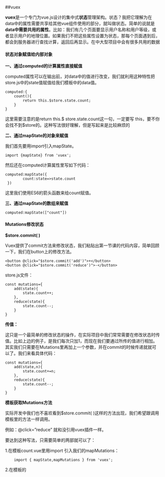 ##vuex



**vuex**是一个专门为vue.js设计的集中式**状态**管理架构。状态？我把它理解为在data中的属性需要共享给其他vue组件使用的部分，就叫做状态。简单的说就是**data中需要共用的属性**。比如：我们有几个页面要显示用户名称和用户等级，或者显示用户的地理位置。如果我们不把这些属性设置为状态，那每个页面遇到后，都会到服务器进行查找计算，返回后再显示。在中大型项目中会有很多共用的数据

#### 状态对象赋值给内部对象



**一、通过computed的计算属性直接赋值**

computed属性可以在输出前，对data中的值进行改变，我们就利用这种特性把store.js中的state值赋值给我们模板中的data值。

```
computed:{
    count(){
        return this.$store.state.count;
    }
}
```

这里需要注意的是return this.$    store.state.count这一句，一定要写  this，要不你会找不到$store的。这种写法很好理解，但是写起来是比较麻烦的

**二、通过mapState的对象来赋值**

我们首先要用import引入mapState。

```
import {mapState} from 'vuex';
```

然后还在computed计算属性里写如下代码：

```
computed:mapState({
        count:state=>state.count
 })
```

这里我们使用ES6的箭头函数来给count赋值。

**三、通过mapState的数组来赋值**

```
computed:mapState(["count"])
```

#### Mutations修改状态

**$store.commit( )**

Vuex提供了commit方法来修改状态，我们粘贴出第一节课的代码内容，简单回顾一下，我们在button上的修改方法。

```
<button @click="$store.commit('add')">+</button>
<button @click="$store.commit('reduce')">-</button>
```

store.js文件：

```
const mutations={
    add(state){
        state.count++;
    },
    reduce(state){
        state.count--;
    }
}
```

**传值：**

这只是一个最简单的修改状态的操作，在实际项目中我们常常需要在修改状态时传值。比如上边的例子，是我们每次只加1，而现在我们要通过所传的值进行相加。其实我们只需要在Mutations里再加上一个参数，并在commit的时候传递就就可以了。我们来看具体代码：

```
const mutations={
    add(state,n){
        state.count+=n;
    },
    reduce(state){
        state.count--;
    }
}
```

**模板获取Mutations方法**

实际开发中我们也不喜欢看到$store.commit( )这样的方法出现，我们希望跟调用模板里的方法一样调用。

例如：@click=”reduce”   就和没引用vuex插件一样。

要达到这种写法，只需要简单的两部就可以了：

1.在模板count.vue里用import 引入我们的mapMutations：

```
	import { mapState,mapMutations } from 'vuex';
```

2.在模板的<script>标签里添加methods属性，并加入mapMutations

```
methods:mapMutations([
        'add','reduce'
]),
```

通过上边两部，我们已经可以在模板中直接使用我们的reduce或者add方法了，就像下面这样。

```
<button @click="reduce">-</button>
```

#### getters计算过滤操作

getters从表面是获得的意思，可以把他看作在获取数据之前进行的一种再编辑,相当于**对数据的一个过滤和加工**。你可以把它看作**store.js的计算属性。**

**getters基本用法：**

比如我们现在要对store.js文件中的count进行一个计算属性的操作，就是在它输出前，给它加上100.

我们首先要在store.js里用const声明我们的getters属性。

```
const getters = {
    count:function(state){
        return state.count +=100;
    }
}
```

写好了gettters之后，我们还需要在Vuex.Store()里引入，由于之前我们已经引入了state盒mutations，所以引入里有三个引入属性。代码如下，

```
export default new Vuex.Store({
    state,mutations,getters
})
```

在store.js里的配置算是完成了，我们需要到模板页对computed进行配置。在vue 的构造器里边只能有一个computed属性，如果你写多个，只有最后一个computed属性可用，所以要对上节课写的computed属性进行一个改造。改造时我们使用ES6中的展开运算符”…”。

```
computed:{
    ...mapState(["count"]),
    count(){
        return this.$store.getters.count;
    }
},
```

需要注意的是，你写了这个配置后，在每次count 的值发生变化的时候，都会进行加100的操作。

**用mapGetters简化模板写法：**

我们都知道state和mutations都有map的引用方法把我们模板中的编码进行简化，我们的getters也是有的，我们来看一下代码。

首先用import引入我们的mapGetters

```
import { mapState,mapMutations,mapGetters } from 'vuex';
```

在computed属性中加入mapGetters

```
...mapGetters(["count"])
```

---





#### actions异步修改状态

actions和之前讲的Mutations功能基本一样，不同点是，**actions是异步的改变state状态**，而Mutations是同步改变状态。

**在store.js中声明actions**

actions是可以调用Mutations里的方法的，我们还是继续在上节课的代码基础上进行学习，在actions里调用add和reduce两个方法。

```
const actions ={
    addAction(context){
        context.commit('add',10)
    },
    reduceAction({commit}){
        commit('reduce')
    }
}
```

在actions里写了两个方法addAction和reduceAction，在方法体里，我们都用commit调用了Mutations里边的方法。细心的小伙伴会发现这两个方法传递的参数也不一样。

- context：上下文对象，这里你可以理解称store本身。
- {commit}：直接把commit对象传递过来，可以让方法体逻辑和代码更清晰明了。

**模板中的使用**

我们需要在count.vue模板中编写代码，让actions生效。我们先复制两个以前有的按钮，并改成我们的actions里的方法名，分别是：addAction和reduceAction。

```
<p>
  <button @click="addAction">+</button>
  <button @click="reduceAction">-</button>
</p>
```

改造一下我们的methods方法，首先还是用扩展运算符把mapMutations和mapActions加入`

```
methods:{
    ...mapMutations([  
        'add','reduce'
    ]),
    ...mapActions(['addAction','reduceAction'])
},
```

你还要记得用import把我们的mapActions引入才可以使用。

**增加异步检验**

我们现在看的效果和我们用Mutations作的一模一样，肯定有的小伙伴会好奇，那actions有什么用，我们为了演示actions的异步功能，我们增加一个计时器（setTimeOut）延迟执行。在addAction里使用setTimeOut进行延迟执行。

```
setTimeOut(()=>{context.commit(reduce)},3000);
console.log('我比reduce提前执行');
```

我们可以看到在控制台先打印出了‘我比reduce提前执行’这句话。

#### module模块组

随着项目的复杂性增加，我们共享的状态越来越多，这时候我们就需要把我们状态的各种操作进行一个分组，分组后再进行按组编写。module：状态管理器的模块组操作。

**声明模块组：**

在vuex/store.js中声明模块组，我们还是用我们的const常量的方法声明模块组。代码如下：

```
const moduleA={
    state,mutations,getters,actions
}
```

声明好后，我们需要修改原来 Vuex.Stroe里的值：

```
export default new Vuex.Store({
    modules:{a:moduleA}
})
```

**在模板中使用**

现在我们要在模板中使用count状态，要用插值的形式写入。

```
<h3>{{$store.state.a.count}}</h3>
```

如果想用简单的方法引入，还是要在我们的计算属性中rutrun我们的状态。写法如下：

```
computed:{
    count(){
        return this.$store.state.a.count;
    }
},
```











### 模块化的趋势

### 一、为什么需要模块化

前面我们讲到的例子都在一个状态树里进行，当一个项目比较大时，所有的状态都集中在一起会得到一个比较大的对象，进而显得臃肿，难以维护。为了解决这个问题，Vuex允许我们将store分割成模块（module），每个module有自己的state，mutation，action，getter，甚至还可以往下嵌套模块，下面我们看一个典型的模块化例子

```
const moduleA = {
  state: {....},
  mutations: {....},
  actions: {....},
  getters: {....}
}

const moduleB = {
  state: {....},
  mutations: {....},
  actions: {....},
  getters: {....}
}

const store = new Vuex.Store({
  modules: {
    a: moduleA,
    b: moduleB
  }
})

store.state.a // moduleA的状态
store.state.b // moduleB的状态

```

### 二、模块的局部状态

模块内部的mutation和getter，接收的第一参数（state）是模块的局部状态对象,rootState

```
const moduleA = {
  state: { count: 0},
  mutations: {
    increment (state) {
      // state是模块的局部状态，也就是上面的state
      state.count++
    }
  },
  getters: {
    doubleCount (state, getters, rootState) {
      // 参数 state为当前局部状态，rootState为根节点状态
      return state.count * 2
    }
  },
  actions: {
    incremtnIfOddRootSum ( { state, commit, rootState } ) {
      // 参数 state为当前局部状态，rootState为根节点状态
      if ((state.cont + rootState.count) % 2 === 1) {
        commit('increment')
      }
    }
  }
}

```

### 三、命名空间（这里一定要看，不然有些时候会被坑）

上面所有的例子中，模块内部的action、mutation、getter是注册在全局命名空间的，如果你在moduleA和moduleB里分别声明了命名相同的action或者mutation或者getter（叫some），当你使用store.commit('some')，A和B模块会同时响应。所以，如果你希望你的模块更加自包含和提高可重用性，你可以添加namespaced: true的方式，使其成为命名空间模块。当模块被注册后，它的所有getter，action，mutation都会自动根据模块注册的路径调用整个命名，例如：

```
const store = new Vuex.Store({
  modules: {
    account: {
      namespaced: true,
      state: {...}, // 模块内的状态已经是嵌套的，namespaced不会有影响
      getters: {      // 每一条注释为调用方法
        isAdmin () { ... } // getters['account/isAdmin']
      },
      actions: {
        login () {...} // dispatch('account/login')
     },
      mutations: {
        login () {...} // commit('account/login')
      },
      modules: {     // 继承父模块的命名空间
        myPage : {
          state: {...},
          getters: {
            profile () {...}     // getters['account/profile']
          }
        },
        posts: {    // 进一步嵌套命名空间
          namespaced: true,
          getters: {
            popular () {...}    // getters['account/posts/popular']
          }
        }
      }
    }
  }
})
```

启用了命名空间的getter和action会收到局部化的getter，dispatch和commit。你在使用模块内容时不需要再同一模块内添加空间名前缀，更改namespaced属性后不需要修改模块内的代码。

### 四、在命名空间模块内访问全局内容（Global Assets）

如果你希望使用全局state和getter，roorState和rootGetter会作为第三和第四参数传入getter，也会通过context对象的属性传入action

若需要在全局命名空间内分发action或者提交mutation，将{ root: true }作为第三参数传给dispatch或commit即可。

```
modules: {
  foo: {
    namespaced: true,
    getters: {
      // 在这个被命名的模块里，getters被局部化了
      // 你可以使用getter的第四个参数来调用 'rootGetters'
      someGetter (state, getters, rootSate, rootGetters) {
        getters.someOtherGetter    // -> 局部的getter， ‘foo/someOtherGetter’
        rootGetters.someOtherGetter // -> 全局getter, 'someOtherGetter'
      }
    },
    actions: {
      // 在这个模块里，dispatch和commit也被局部化了
      // 他们可以接受root属性以访问跟dispatch和commit
      smoeActino ({dispatch, commit, getters, rootGetters }) {
        getters.someGetter    // 'foo/someGetter'
        rootGetters.someGetter    // 'someGetter'
        dispatch('someOtherAction')      // 'foo/someOtherAction'
        dispatch('someOtherAction', null, {root: true})    // => ‘someOtherAction’
        commit('someMutation')    // 'foo/someMutation'
        commit('someMutation', null, { root: true })    // someMutation
      }
    }
  }
}

```

### 五、带命名空间的绑定函数

前面说过，带了命名空间后，调用时必须要写上命名空间，但是这样就比较繁琐，尤其涉及到多层嵌套时（当然开发中别嵌套太多，会晕。。）
下面我们看下一般写法

```
computed: {
  ...mapState({
    a: state => state.some.nested.module.a,
    b: state => state.some.nested.module.b
  }),
  methods: {
    ...mapActions([
      'some/nested/module/foo',
       'some/nested/module/bar'
    ])
  }
}

```

对于这种情况，你可以将模块的命名空间作为第一个参数传递给上述函数，这样所有的绑定会自动将该模块作为上下文。简化写就是

```
computed: {
  ...mapStates('some/nested/module', {
    a: state => state.a,
    b: state => state.b
  })
},
methods: {
  ...mapActions('some/nested/module',[
    'foo',
    'bar'
  ])
}

```

### 六、模块重用

有时我们可能创建一个模块的多个实例，例如：

- 创建多个store，他们共用一个模块
- 在一个store中多次注册同一个模块

如果我们使用一个纯对象来声明模块的状态，那么这个状态对象会通过引用被共享，导致数据互相污染。
实际上Vue组件内data是同样的问题，因此解决办法也是一样的，使用一个函数来声明模块状态（2.3.0+支持）

```
const MyModule = {
  state () {
    return {
      foo: 'far'
    }
  }
}
```

### 七、总结

到这里模块化（module）的内容就已经讲完了，本次主要讲解了module出现的原因，使用方法，全局和局部namespaced模块命名空间，局部访问全局内容，map函数带有命名空间的绑定函数和模块的重用。